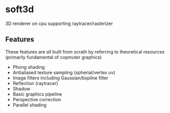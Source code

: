# soft3d

3D renderer on cpu supporting raytracer/rasterizer

## Features

These features are all built from scrath by referring to theoretical resources (primarily fundamental of copmuter graphics)

- Phong shading
- Antialiased texture sampling (spherial/vertex uv)
- Image filters including Gaussian/bspline filter
- Reflection (raytracer)
- Shadow
- Basic graphics pipeline
- Perspective correction
- Parallel shading